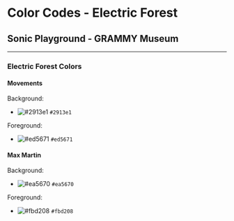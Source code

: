 # Color Codes - Electric Forest

## Sonic Playground - GRAMMY Museum

---

### Electric Forest Colors

#### Movements

Background:

- ![#2913e1](https://placehold.co/32x32/2913e1/2913e1.png) `#2913e1`

Foreground:

- ![#ed5671](https://placehold.co/32x32/ed5671/ed5671.png) `#ed5671`

#### Max Martin

Background:

- ![#ea5670](https://placehold.co/32x32/ea5670/ea5670.png) `#ea5670`

Foreground:

- ![#fbd208](https://placehold.co/32x32/fbd208/fbd208.png) `#fbd208`
